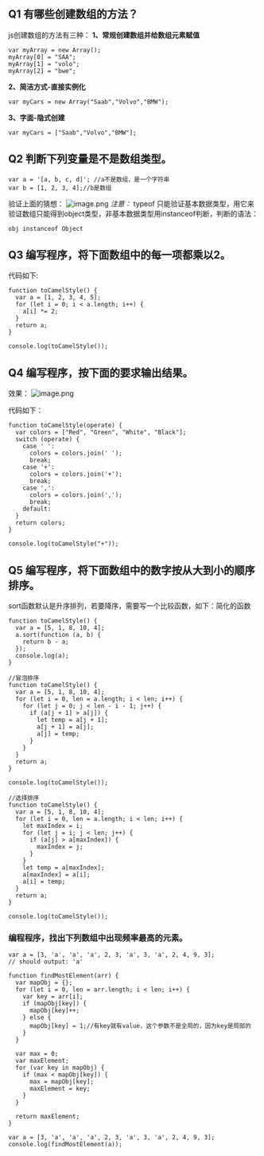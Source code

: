 ## Q1 有哪些创建数组的方法？
js创建数组的方法有三种：
**1、常规创建数组并给数组元素赋值**
```
var myArray = new Array();
myArray[0] = "SAA";
myArray[1] = "volo";
myArray[2] = "bwe";
```
**2、简洁方式-直接实例化**
```
var myCars = new Array("Saab","Volvo","BMW");
```
**3、字面-隐式创建**
```
var myCars = ["Saab","Volvo","BMW"];
```
## Q2 判断下列变量是不是数组类型。
```
var a = '[a, b, c, d]'; //a不是数组，是一个字符串
var b = [1, 2, 3, 4];//b是数组
```
验证上面的猜想：
![image.png](https://upload-images.jianshu.io/upload_images/20166506-675c8c092e3f4962.png?imageMogr2/auto-orient/strip%7CimageView2/2/w/1240)
*注意：* typeof 只能验证基本数据类型，用它来验证数组只能得到object类型，非基本数据类型用instanceof判断，判断的语法：
```
obj instanceof Object 
```
## Q3 编写程序，将下面数组中的每一项都乘以2。
代码如下:
```
function toCamelStyle() {
  var a = [1, 2, 3, 4, 5];
  for (let i = 0; i < a.length; i++) {
    a[i] *= 2;
  }
  return a;
}

console.log(toCamelStyle());
```
## Q4 编写程序，按下面的要求输出结果。
效果：
![image.png](https://upload-images.jianshu.io/upload_images/20166506-9c2e04f1a5b1608f.png?imageMogr2/auto-orient/strip%7CimageView2/2/w/1240)

代码如下：
```
function toCamelStyle(operate) {
  var colors = ["Red", "Green", "White", "Black"];
  switch (operate) {
    case ' ':
      colors = colors.join(' ');
      break;
    case '+':
      colors = colors.join('+');
      break;
    case ',':
      colors = colors.join(',');
      break;
    default:
  }
  return colors;
}

console.log(toCamelStyle("+"));
```
## Q5 编写程序，将下面数组中的数字按从大到小的顺序排序。
sort函数默认是升序排列，若要降序，需要写一个比较函数，如下：简化的函数
```
function toCamelStyle() {
  var a = [5, 1, 8, 10, 4];
  a.sort(function (a, b) {
    return b - a;
  });
  console.log(a);
}
```

```
//冒泡排序
function toCamelStyle() {
  var a = [5, 1, 8, 10, 4];
  for (let i = 0, len = a.length; i < len; i++) {
    for (let j = 0; j < len - i - 1; j++) {
      if (a[j + 1] > a[j]) {
        let temp = a[j + 1];
        a[j + 1] = a[j];
        a[j] = temp;
      }
    }
  }
  return a;
}

console.log(toCamelStyle());
```

```
//选择排序
function toCamelStyle() {
  var a = [5, 1, 8, 10, 4];
  for (let i = 0, len = a.length; i < len; i++) {
    let maxIndex = i;
    for (let j = i; j < len; j++) {
      if (a[j] > a[maxIndex]) {
        maxIndex = j;
      }
    }
    let temp = a[maxIndex];
    a[maxIndex] = a[i];
    a[i] = temp;
  }
  return a;
}

console.log(toCamelStyle());
```

### 编程程序，找出下列数组中出现频率最高的元素。

```
var a = [3, 'a', 'a', 'a', 2, 3, 'a', 3, 'a', 2, 4, 9, 3];
// should output: 'a'
```

```
function findMostElement(arr) {
  var mapObj = {};
  for (let i = 0, len = arr.length; i < len; i++) {
    var key = arr[i];
    if (mapObj[key]) {
      mapObj[key]++;
    } else {
      mapObj[key] = 1;//有key就有value，这个参数不是全局的，因为key是局部的
    }
  }

  var max = 0;
  var maxElement;
  for (var key in mapObj) {
    if (max < mapObj[key]) {
      max = mapObj[key];
      maxElement = key;
    }
  }

  return maxElement;
}

var a = [3, 'a', 'a', 'a', 2, 3, 'a', 3, 'a', 2, 4, 9, 3];
console.log(findMostElement(a));
```

